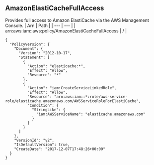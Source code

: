 
## AmazonElastiCacheFullAccess
Provides full access to Amazon ElastiCache via the AWS Management Console.
| Arn | Path |
| --- | --- |
| arn:aws:iam::aws:policy/AmazonElastiCacheFullAccess | / |
```
{
  "PolicyVersion": {
    "Document": {
      "Version": "2012-10-17",
      "Statement": [
        {
          "Action": "elasticache:*",
          "Effect": "Allow",
          "Resource": "*"
        },
        {
          "Action": "iam:CreateServiceLinkedRole",
          "Effect": "Allow",
          "Resource": "arn:aws:iam::*:role/aws-service-role/elasticache.amazonaws.com/AWSServiceRoleForElastiCache",
          "Condition": {
            "StringLike": {
              "iam:AWSServiceName": "elasticache.amazonaws.com"
            }
          }
        }
      ]
    },
    "VersionId": "v2",
    "IsDefaultVersion": true,
    "CreateDate": "2017-12-07T17:48:26+00:00"
  }
}
```
